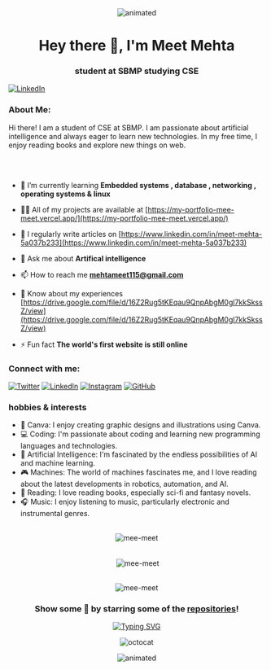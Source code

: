 <div align="center">
  <img src="https://user-images.githubusercontent.com/10498744/210012254-234538ff-d198-48aa-8964-37e6fd45d227.gif" alt="animated" />
</div>

<h1 align="center">Hey there 👋, I'm Meet Mehta</h1>
<h3 align="center">student at SBMP studying CSE</h3>

<p align="left"> <a href="https://www.linkedin.com/in/meet-mehta-5a037b233/" target="_blank"><img src="https://img.shields.io/badge/-Meet%20Mehta-blue?style=for-the-badge&logo=Linkedin&logoColor=white&link=https://www.linkedin.com/in/meet-mehta-5a037b233/" alt="LinkedIn"></a>
 </p>

<h3 align="left">About Me:</h3>
<p align="left">Hi there! I am a student of CSE at SBMP. I am passionate about artificial intelligence and always eager to learn new technologies. In my free time, I enjoy reading books and explore new things on web.</p>
 <br></br>

- 🌱 I’m currently learning **Embedded systems , database , networking , operating systems & linux**

- 👨‍💻 All of my projects are available at [https://my-portfolio-mee-meet.vercel.app/](https://my-portfolio-mee-meet.vercel.app/)

- 📝 I regularly write articles on [https://www.linkedin.com/in/meet-mehta-5a037b233](https://www.linkedin.com/in/meet-mehta-5a037b233)

- 💬 Ask me about **Artifical intelligence**

- 📫 How to reach me **mehtameet115@gmail.com**

- 📄 Know about my experiences [https://drive.google.com/file/d/16Z2Rug5tKEqau9QnpAbgM0gl7kkSkssZ/view](https://drive.google.com/file/d/16Z2Rug5tKEqau9QnpAbgM0gl7kkSkssZ/view)

- ⚡ Fun fact **The world's first website is still online**

<h3 align="left">Connect with me:</h3>
<p align="left">
  <a href="https://twitter.com/mehtameet115" target="_blank"><img src="https://img.shields.io/twitter/follow/mehtameet115?color=%231DA1F2&label=Twitter&logo=twitter&style=for-the-badge" alt="Twitter"/></a>
  <a href="https://www.linkedin.com/in/meet-mehta-5a037b233/" target="_blank"><img src="https://img.shields.io/badge/-Meet%20Mehta-blue?style=for-the-badge&logo=Linkedin&logoColor=white" alt="LinkedIn"/></a>
  <a href="https://instagram.com/mee_meet__" target="_blank"><img src="https://img.shields.io/badge/-mee__meet__-E4405F?style=for-the-badge&logo=instagram&logoColor=white" alt="Instagram"/></a>
  <a href="https://github.com/mee-meet" target="_blank"><img src="https://img.shields.io/badge/-mee__meet-gray?style=for-the-badge&logo=github&logoColor=white" alt="GitHub"/></a>

</p>

<h3 align="left">hobbies & interests</h3>

- 🎨 Canva: I enjoy creating graphic designs and illustrations using Canva.
- 💻 Coding: I'm passionate about coding and learning new programming languages and technologies.
- 🤖 Artificial Intelligence: I'm fascinated by the endless possibilities of AI and machine learning.
- 🎮 Machines: The world of machines fascinates me, and I love reading about the latest developments in robotics, automation, and AI.
- 📖 Reading: I love reading books, especially sci-fi and fantasy novels.
- 🎧 Music: I enjoy listening to music, particularly electronic and instrumental genres.


<br>
<div align="center">
 <img align="center" src="https://github-readme-stats.vercel.app/api/top-langs?username=mee-meet&show_icons=true&theme=highcontrast&locale=en&layout=compact" alt="mee-meet" />
</div>

<br />

<div align="center">
<p>&nbsp;<img align="center" src="https://github-readme-stats.vercel.app/api?username=mee-meet&show_icons=true&theme=highcontrast&locale=en" alt="mee-meet" /></p>
</div>

<br />

<div align="center">
  <img src="https://github-readme-streak-stats.herokuapp.com/?user=mee-meet&theme=highcontrast" alt="mee-meet" />
</div>

<div align="center">

### Show some 💜 by starring some of the [repositories](https://github.com/Mee-meet?tab=repositories)!
[![Typing SVG](https://readme-typing-svg.demolab.com/?lines=creating+bits+of+tomorrow+today+!!+)](https://git.io/typing-svg)

![octocat](https://user-images.githubusercontent.com/10498744/210113490-e2fad07f-4488-4da8-a656-b9abbdd8cb26.gif)

</div>
<div align="center">
  <img src="https://user-images.githubusercontent.com/10498744/210157572-1fca0242-8af2-46a6-bfa3-666ffd40ebde.svg" alt="animated" />
</div>
